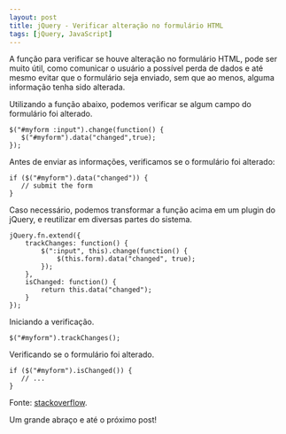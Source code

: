 ```yaml
---
layout: post
title: jQuery - Verificar alteração no formulário HTML
tags: [jQuery, JavaScript]
---
```


A função para verificar se houve alteração no formulário HTML, pode ser muito útil, como comunicar o usuário a possível perda de dados e até mesmo evitar que o formulário seja enviado, sem que ao menos, alguma informação tenha sido alterada.

Utilizando a função abaixo, podemos verificar se algum campo do formulário foi alterado.

	$("#myform :input").change(function() {
	   $("#myform").data("changed",true);
	});

Antes de enviar as informações, verificamos se o formulário foi alterado:

	if ($("#myform").data("changed")) {
	   // submit the form
	}

Caso necessário, podemos transformar a função acima em um plugin do jQuery, e reutilizar em diversas partes do sistema.

	jQuery.fn.extend({
		trackChanges: function() {
			$(":input", this).change(function() {
				$(this.form).data("changed", true);
			});
		},
		isChanged: function() {
			return this.data("changed");
		}
	});

Iniciando a verificação.

	$("#myform").trackChanges();

Verificando se o formulário foi alterado.

	if ($("#myform").isChanged()) {
	   // ...
	}

Fonte: 
<a href="http://stackoverflow.com/questions/959670/generic-way-to-detect-if-html-form-is-edited" target="\_blank">stackoverflow</a>.

Um grande abraço e até o próximo post!